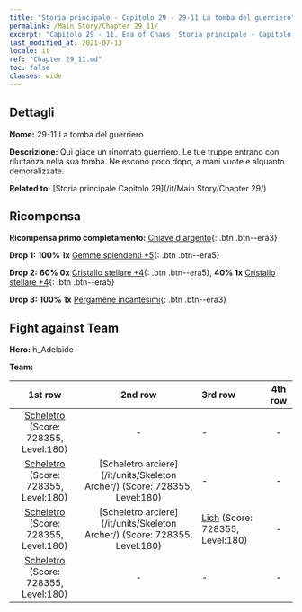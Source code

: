 ```yaml
---
title: "Storia principale - Capitolo 29 - 29-11 La tomba del guerriero"
permalink: /Main Story/Chapter 29_11/
excerpt: "Capitolo 29 - 11. Era of Chaos  Storia principale - Capitolo 29_11. 29-11 La tomba del guerriero"
last_modified_at: 2021-07-13
locale: it
ref: "Chapter 29_11.md"
toc: false
classes: wide
---
```


## Dettagli

 **Nome:** 29-11 La tomba del guerriero

 **Descrizione:** Qui giace un rinomato guerriero. Le tue truppe entrano con riluttanza nella sua tomba. Ne escono poco dopo, a mani vuote e alquanto demoralizzate.

 **Related to:** [Storia principale Capitolo 29](/it/Main Story/Chapter 29/)

## Ricompensa

 **Ricompensa primo completamento:** [Chiave d'argento](/ItemsIT/con_693/){: .btn .btn--era3}

 **Drop 1:** **100% 1x** [Gemme splendenti +5](/ItemsIT/mat_100/){: .btn .btn--era5}

 **Drop 2:** **60% 0x** [Cristallo stellare +4](/ItemsIT/mat_94/){: .btn .btn--era5}, **40% 1x** [Cristallo stellare +4](/ItemsIT/mat_94/){: .btn .btn--era5}

 **Drop 3:** **100% 1x** [Pergamene incantesimi](/ItemsIT/con_694/){: .btn .btn--era3}


## Fight against Team
 **Hero:** h_Adelaide

 **Team:**


  | 1st row | 2nd row | 3rd row | 4th row |
  |:----:|:----:|:----|:----:|
  | [Scheletro](/it/units/Skeleton/) (Score: 728355, Level:180)  | - | - | - |
  | [Scheletro](/it/units/Skeleton/) (Score: 728355, Level:180)  | [Scheletro arciere](/it/units/Skeleton Archer/) (Score: 728355, Level:180)  | - | - |
  | [Scheletro](/it/units/Skeleton/) (Score: 728355, Level:180)  | [Scheletro arciere](/it/units/Skeleton Archer/) (Score: 728355, Level:180)  | [Lich](/it/units/Lich/) (Score: 728355, Level:180)  | - |
  | [Scheletro](/it/units/Skeleton/) (Score: 728355, Level:180)  | - | - | - |


